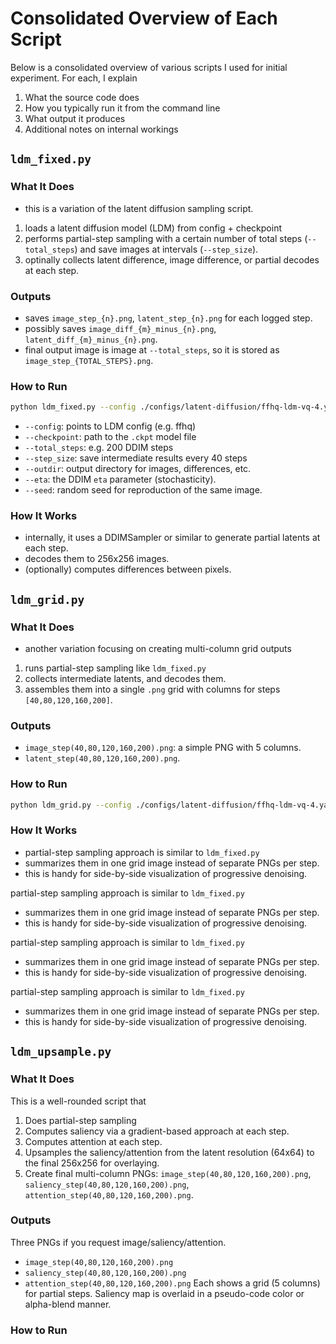 # Consolidated Overview of Each Script

Below is a consolidated overview of various scripts I used for initial experiment.
For each, I explain

1. What the source code does 
2. How you typically run it from the command line 
3. What output it produces 
4. Additional notes on internal workings 

## `ldm_fixed.py`

### What It Does

- this is a variation of the latent diffusion sampling script. 
 1. loads a latent diffusion model (LDM) from config + checkpoint
 2. performs partial-step sampling with a certain number of total steps (`--total_steps`) and save images at intervals (`--step_size`). 
 3. optinally collects latent difference, image difference, or partial decodes at each step. 

### Outputs

- saves `image_step_{n}.png`, `latent_step_{n}.png` for each logged step.
- possibly saves `image_diff_{m}_minus_{n}.png`, `latent_diff_{m}_minus_{n}.png`. 
- final output image is image at `--total_steps`, so it is stored as `image_step_{TOTAL_STEPS}.png`.

### How to Run

```bash
python ldm_fixed.py --config ./configs/latent-diffusion/ffhq-ldm-vq-4.yaml --checkpoint ./models/ldm/ffhq256/model.ckpt --total_steps 200 --step_size 40 --outdir 2025-03-25 --seed 1125 --eta 1.0
```

- `--config`: points to LDM config (e.g. ffhq)
- `--checkpoint`: path to the `.ckpt` model file
- `--total_steps`: e.g. 200 DDIM steps
- `--step_size`: save intermediate results every 40 steps
- `--outdir`: output directory for images, differences, etc.
- `--eta`: the DDIM `eta` parameter (stochasticity).
- `--seed`: random seed for reproduction of the same image. 


### How It Works
- internally, it uses a DDIMSampler or similar to generate partial latents at each step. 
- decodes them to 256x256 images. 
- (optionally) computes differences between pixels. 

## `ldm_grid.py`

### What It Does

- another variation focusing on creating multi-column grid outputs
 1. runs partial-step sampling like `ldm_fixed.py`
 2. collects intermediate latents, and decodes them.
 3. assembles them into a single `.png` grid with columns for steps `[40,80,120,160,200]`. 


### Outputs

- `image_step(40,80,120,160,200).png`: a simple PNG with 5 columns.
- `latent_step(40,80,120,160,200).png`.

### How to Run

```bash
python ldm_grid.py --config ./configs/latent-diffusion/ffhq-ldm-vq-4.yaml --checkpoint ./models/ldm/ffhq256/model.ckpt --total_steps 200 --step_size 40 --outdir 2025-01-25-grid-results --seed 1125 --eta 1.0
```

### How It Works

- partial-step sampling approach is similar to `ldm_fixed.py`
- summarizes them in one grid image instead of separate PNGs per step.
- this is handy for side-by-side visualization of progressive denoising. 

 partial-step sampling approach is similar to `ldm_fixed.py`
 - summarizes them in one grid image instead of separate PNGs per step.
 - this is handy for side-by-side visualization of progressive denoising. 

  partial-step sampling approach is similar to `ldm_fixed.py`
  - summarizes them in one grid image instead of separate PNGs per step.
  - this is handy for side-by-side visualization of progressive denoising. 

   partial-step sampling approach is similar to `ldm_fixed.py`
   - summarizes them in one grid image instead of separate PNGs per step.
   - this is handy for side-by-side visualization of progressive denoising. 

## `ldm_upsample.py`

### What It Does

This is a well-rounded script that
 1. Does partial-step sampling
 2. Computes saliency via a gradient-based approach at each step.
 3. Computes attention at each step. 
 4. Upsamples the saliency/attention from the latent resolution (64x64) to the final 256x256 for overlaying.
 5. Create final multi-column PNGs: `image_step(40,80,120,160,200).png`, `saliency_step(40,80,120,160,200).png`, `attention_step(40,80,120,160,200).png`.

### Outputs

Three PNGs if you request image/saliency/attention.
- `image_step(40,80,120,160,200).png`
- `saliency_step(40,80,120,160,200).png`
- `attention_step(40,80,120,160,200).png`
Each shows a grid (5 columns) for partial steps. Saliency map is overlaid in a pseudo-code color or alpha-blend manner. 

### How to Run

```bash
```






























